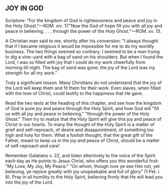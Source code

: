 ## JOY IN GOD ##

Scripture: "For the kingdom of God is righteousness and peace and joy in the Holy Ghost."—ROM. xiv. 17."Now the God of hope fill you with all joy and peace in believing, . . , through the power of the Holy Ghost."—ROM. xv. 13.



A Christian man said to me, shortly after his conversion: "I always thought that if I became religious it would be impossible for me to do my worldly business. The two things seemed so contrary. I seemed to be a man trying to dig a vine¬yard with a bag of sand on his shoulders. But when I found the Lord, I was so filled with joy that I could do my work cheerfully from morning till night. The bag of sand was gone; the joy of the Lord was my strength for all my work."



Truly a significant lesson. Many Christians do not understand that the joy of the Lord will keep them and fit them for their work. Even slaves, when filled with the love of Christ, could testify to the happiness that He gave.



Read the two texts at the heading of this chapter, and see how the kingdom of God is pure joy and peace through the Holy Spirit, and how God will "fill us with all joy and peace in believing," "through the power of the Holy Ghost." Then try to realize that the Holy Spirit will give this joy and peace of Christ in our hearts. To many the thought of the Holy Spirit is a matter of grief and self-reproach, of desire and disappointment, of something too high and holy for them. What a foolish thought, that the great gift of the Father, meant to keep us in the joy and peace of Christ, should be a matter of self-reproach and care!



Remember Galatians v. 22, and listen attentively to the voice of the Spirit each day as He points to Jesus Christ, who offers you this wonderful fruit: "My Love, My Joy, My Peace." "On whom, though now ye see Him not, yet believing, ye rejoice greatly with joy unspeakable and full of glory" (1 Pet. i. 8). Pray in all humility to the Holy Spirit, believing firmly that He will lead you into the joy of the Lord.

